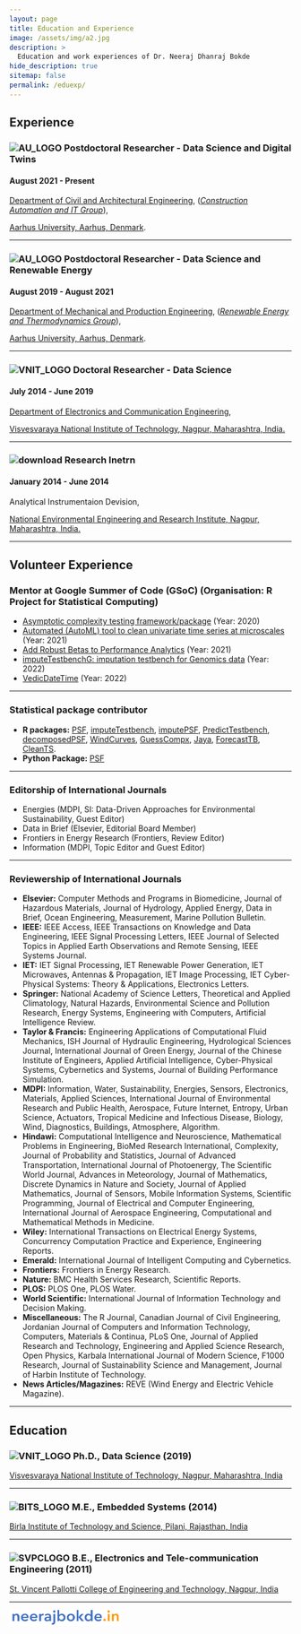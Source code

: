 ```yaml
---
layout: page
title: Education and Experience
image: /assets/img/a2.jpg
description: >
  Education and work experiences of Dr. Neeraj Dhanraj Bokde
hide_description: true
sitemap: false
permalink: /eduexp/
---
```

## Experience


### ![AU_LOGO](https://user-images.githubusercontent.com/10669836/134785307-902c66e4-a553-4b6c-84dc-7bc2acc04bc3.png) Postdoctoral Researcher - Data Science and Digital Twins
#### August 2021 - Present

[Department of Civil and Architectural Engineering](https://cae.au.dk/en/), (_[Construction Automation and IT Group](https://cae.au.dk/en/research/key-areas-in-research-and-development/design-and-construction/construction-automation-and-information-technologies/)_),

[Aarhus University, Aarhus, Denmark](https://international.au.dk/).

-----


### ![AU_LOGO](https://user-images.githubusercontent.com/10669836/134785307-902c66e4-a553-4b6c-84dc-7bc2acc04bc3.png) Postdoctoral Researcher - Data Science and Renewable Energy
#### August 2019 - August 2021
[Department of Mechanical and Production Engineering](https://mpe.au.dk/en/), (_[Renewable Energy and Thermodynamics Group](https://mpe.au.dk/en/research/key-areas-in-research-and-development/fluid-mechanics-thermodynamics-and-energy-systems/renewable-energy-and-thermodynamics/)_),

[Aarhus University, Aarhus, Denmark](https://international.au.dk/).

---


### ![VNIT_LOGO](https://user-images.githubusercontent.com/10669836/134785347-b3935408-9b04-4232-9e1b-929db6880ac1.png) Doctoral Researcher - Data Science 
#### July 2014 - June 2019
[Department of Electronics and Communication Engineering](https://vnit.ac.in/ece/),

[Visvesvaraya National Institute of Technology, Nagpur, Maharashtra, India.](https://vnit.ac.in/)

---

### ![download](https://user-images.githubusercontent.com/10669836/134785592-5c941240-68bd-4bff-9b06-2ed49298f873.png) Research Inetrn
#### January 2014 - June 2014
Analytical Instrumentaion Devision,

[National Environmental Engineering and Research Institute, Nagpur, Maharashtra, India.](https://www.neeri.res.in/)

---

## Volunteer Experience

### Mentor at Google Summer of Code (GSoC) (Organisation: R Project for Statistical Computing)
* [Asymptotic complexity testing framework/package](https://summerofcode.withgoogle.com/projects/#4887653356404736) (Year: 2020)
* [Automated (AutoML) tool to clean univariate time series at microscales](https://summerofcode.withgoogle.com/projects/#4626948166254592) (Year: 2021)
* [Add Robust Betas to Performance Analytics](https://summerofcode.withgoogle.com/projects/#5412619369840640) (Year: 2021)
* [imputeTestbenchG: imputation testbench for Genomics data](https://github.com/rstats-gsoc/gsoc2022/wiki/imputeTestbenchG\%3A-imputation-testbench-for-Genomics-data) (Year: 2022)
* [VedicDateTime](https://github.com/rstats-gsoc/gsoc2022/wiki/VedicDateTime}{VedicDateTime) (Year: 2022)

---

### Statistical package contributor
* **R packages:** [PSF](https://cran.r-project.org/package=PSF), [imputeTestbench](https://cran.r-project.org/package=imputeTestbench), [imputePSF](https://cran.r-project.org/package=imputePSF), [PredictTestbench](http://crantastic.org/packages/PredictTestbench), [decomposedPSF](https://cran.r-project.org/package=decomposedPSF), [WindCurves](https://cran.r-project.org/package=WindCurves), [GuessCompx](https://cran.r-project.org/package=GuessCompx), [Jaya](https://cran.r-project.org/package=Jaya), [ForecastTB](https://cran.r-project.org/package=ForecastTB), [CleanTS](https://cran.r-project.org/package=cleanTS).
* **Python Package:** [PSF](https://pypi.org/project/PSF-Py/)

---

### Editorship of International Journals
* Energies (MDPI, SI: Data-Driven Approaches for Environmental Sustainability, Guest Editor)
* Data in Brief (Elsevier, Editorial Board Member)
* Frontiers in Energy Research (Frontiers, Review Editor)
* Information (MDPI, Topic Editor and Guest Editor)

---

### Reviewership of International Journals
* **Elsevier:** Computer Methods and Programs in Biomedicine, Journal of Hazardous Materials,
Journal of Hydrology, Applied Energy, Data in Brief, Ocean Engineering, Measurement, Marine
Pollution Bulletin.
* **IEEE:** IEEE Access, IEEE Transactions on Knowledge and Data Engineering, IEEE Signal Processing Letters,
IEEE Journal of Selected Topics in Applied Earth Observations and Remote Sensing, IEEE Systems Journal.
* **IET:** IET Signal Processing, IET Renewable Power Generation, IET Microwaves, Antennas &
Propagation, IET Image Processing, IET Cyber-Physical Systems: Theory & Applications,
Electronics Letters.
* **Springer:** National Academy of Science Letters, Theoretical and Applied Climatology, Natural
Hazards, Environmental Science and Pollution Research, Energy Systems, Engineering with
Computers, Artificial Intelligence Review.
* **Taylor & Francis:** Engineering Applications of Computational Fluid Mechanics, ISH Journal of
Hydraulic Engineering, Hydrological Sciences Journal, International Journal of Green Energy,
Journal of the Chinese Institute of Engineers, Applied Artificial Intelligence, Cyber-Physical Systems, Cybernetics and Systems,
Journal of Building Performance Simulation.
* **MDPI:** Information, Water, Sustainability, Energies, Sensors, Electronics, Materials, Applied
Sciences, International Journal of Environmental Research and Public Health, Aerospace,
Future Internet, Entropy, Urban Science, Actuators, Tropical Medicine and Infectious Disease, Biology, Wind, Diagnostics, Buildings, Atmosphere,
Algorithm.
* **Hindawi:** Computational Intelligence and Neuroscience, Mathematical Problems in
Engineering, BioMed Research International, Complexity, Journal of Probability and Statistics,
Journal of Advanced Transportation, International Journal of Photoenergy, The Scientific
World Journal,  Advances in Meteorology, Journal
of Mathematics, Discrete Dynamics in Nature and Society, Journal of Applied Mathematics, Journal of
Sensors, Mobile Information Systems, Scientific Programming, Journal of Electrical and Computer Engineering,
International Journal of Aerospace Engineering, Computational and Mathematical Methods in Medicine.
* **Wiley:** International Transactions on Electrical Energy Systems, Concurrency Computation
Practice and Experience, Engineering Reports.
* **Emerald:** International Journal of Intelligent Computing and Cybernetics.
* **Frontiers:** Frontiers in Energy Research.
* **Nature:** BMC Health Services Research, Scientific Reports.
* **PLOS:** PLOS One, PLOS Water.
* **World Scientific:** International Journal of Information Technology and Decision Making.
* **Miscellaneous:** The R Journal, Canadian Journal of Civil Engineering, Jordanian Journal of
Computers and Information Technology, Computers, Materials & Continua, PLoS One, Journal
of Applied Research and Technology, Engineering and Applied Science Research, Open Physics, Karbala International Journal of Modern Science,
F1000 Research, Journal of Sustainability Science and Management, Journal of Harbin Institute of Technology.
* **News Articles/Magazines:** REVE (Wind Energy and Electric Vehicle Magazine).

---

## Education

### ![VNIT_LOGO](https://user-images.githubusercontent.com/10669836/134785353-16c68fdb-cb49-4a86-85cc-cd7c3ccd4546.png) Ph.D., Data Science (2019)
[Visvesvaraya National Institute of Technology, Nagpur, Maharashtra, India](https://vnit.ac.in/)

---

### ![BITS_LOGO](https://user-images.githubusercontent.com/10669836/134785358-070831b1-8fd1-41b6-9d81-edd11e6d9ce1.png) M.E., Embedded Systems (2014)
[Birla Institute of Technology and Science, Pilani, Rajasthan, India](https://www.bits-pilani.ac.in/)

---

### ![SVPCLOGO](https://user-images.githubusercontent.com/10669836/134785471-5c0cf7d9-3263-43ff-bea8-f2f8f54e05cc.jpg) B.E., Electronics and Tele-communication Engineering (2011)
[St. Vincent Pallotti College of Engineering and Technology, Nagpur, India](https://www.stvincentngp.edu.in/)

---

 [<img src="https://raw.githubusercontent.com/neerajdhanraj/NeerajDhanraj/master/images/LOGO.PNG" width="200">](https://www.neerajbokde.in/)
